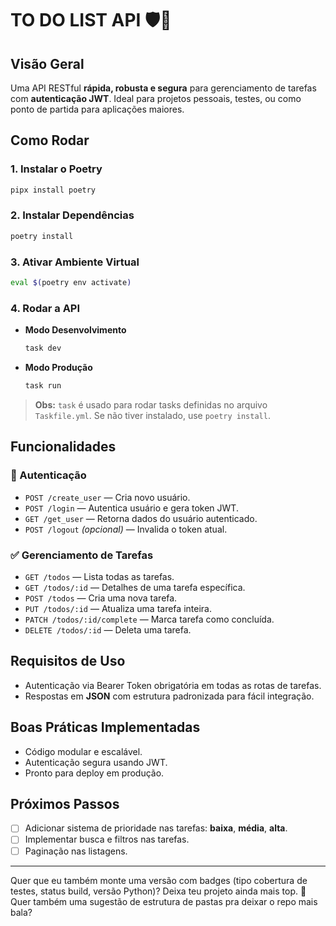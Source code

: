 # TO DO LIST API 🛡️📝

## Visão Geral
Uma API RESTful **rápida, robusta e segura** para gerenciamento de tarefas com **autenticação JWT**. Ideal para projetos pessoais, testes, ou como ponto de partida para aplicações maiores.

## Como Rodar

### 1. Instalar o Poetry
```bash
pipx install poetry
```

### 2. Instalar Dependências
```bash
poetry install
```

### 3. Ativar Ambiente Virtual
```bash
eval $(poetry env activate)
```

### 4. Rodar a API
- **Modo Desenvolvimento**
  ```bash
  task dev
  ```
- **Modo Produção**
  ```bash
  task run
  ```

> **Obs:** `task` é usado para rodar tasks definidas no arquivo `Taskfile.yml`. Se não tiver instalado, use `poetry install`.

## Funcionalidades

### 🔐 Autenticação
- `POST /create_user` — Cria novo usuário.
- `POST /login` — Autentica usuário e gera token JWT.
- `GET /get_user` — Retorna dados do usuário autenticado.
- `POST /logout` *(opcional)* — Invalida o token atual.

### ✅ Gerenciamento de Tarefas
- `GET /todos` — Lista todas as tarefas.
- `GET /todos/:id` — Detalhes de uma tarefa específica.
- `POST /todos` — Cria uma nova tarefa.
- `PUT /todos/:id` — Atualiza uma tarefa inteira.
- `PATCH /todos/:id/complete` — Marca tarefa como concluída.
- `DELETE /todos/:id` — Deleta uma tarefa.

## Requisitos de Uso
- Autenticação via Bearer Token obrigatória em todas as rotas de tarefas.
- Respostas em **JSON** com estrutura padronizada para fácil integração.

## Boas Práticas Implementadas
- Código modular e escalável.
- Autenticação segura usando JWT.
- Pronto para deploy em produção.

## Próximos Passos
- [ ] Adicionar sistema de prioridade nas tarefas: **baixa**, **média**, **alta**.
- [ ] Implementar busca e filtros nas tarefas.
- [ ] Paginação nas listagens.

---

Quer que eu também monte uma versão com badges (tipo cobertura de testes, status build, versão Python)? Deixa teu projeto ainda mais top. 🚀  
Quer também uma sugestão de estrutura de pastas pra deixar o repo mais bala?